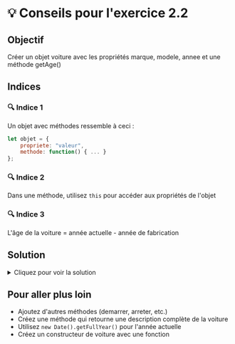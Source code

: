 # 💡 Conseils pour l'exercice 2.2

## Objectif
Créer un objet voiture avec les propriétés marque, modele, annee et une méthode getAge()

## Indices

### 🔍 Indice 1
Un objet avec méthodes ressemble à ceci :
```javascript
let objet = {
    propriete: "valeur",
    methode: function() { ... }
};
```

### 🔍 Indice 2
Dans une méthode, utilisez `this` pour accéder aux propriétés de l'objet

### 🔍 Indice 3
L'âge de la voiture = année actuelle - année de fabrication

## Solution
<details>
<summary>Cliquez pour voir la solution</summary>

```javascript
let voiture = {
    marque: "Toyota",
    modele: "Corolla",
    annee: 2020,
    getAge: function() {
        return 2025 - this.annee;
    }
};

// Ou avec la syntaxe moderne :
let voiture = {
    marque: "Toyota",
    modele: "Corolla",
    annee: 2020,
    getAge() {
        return 2025 - this.annee;
    }
};
```

</details>

## Pour aller plus loin
- Ajoutez d'autres méthodes (demarrer, arreter, etc.)
- Créez une méthode qui retourne une description complète de la voiture
- Utilisez `new Date().getFullYear()` pour l'année actuelle
- Créez un constructeur de voiture avec une fonction
